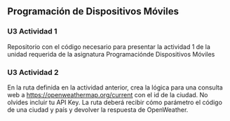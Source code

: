 ## Programación de Dispositivos Móviles

### U3 Actividad 1
Repositorio con el código necesario para presentar la actividad 1 de la unidad  requerida de la asignatura Programaciónde Dispositivos Móviles

### U3 Actividad 2
En la ruta definida en la actividad anterior, crea la lógica para una consulta web a https://openweathermap.org/current con el id de la ciudad. No olvides incluir tu API Key.
La ruta deberá recibir cómo parámetro el código de una ciudad y país y devolver la respuesta de OpenWeather.